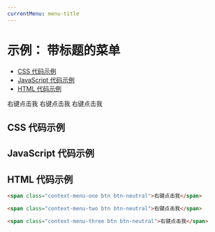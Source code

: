```yaml
---
currentMenu: menu-title  
---
```


# 示例： 带标题的菜单


<!-- START doctoc generated TOC please keep comment here to allow auto update -->
<!-- DON'T EDIT THIS SECTION, INSTEAD RE-RUN doctoc TO UPDATE -->


- [CSS 代码示例](#example-css)
- [JavaScript 代码示例](#example-code)
- [HTML 代码示例](#example-html)

<!-- END doctoc generated TOC please keep comment here to allow auto update -->


<span class="context-menu-one btn btn-neutral">右键点击我</span>
<span class="context-menu-two btn btn-neutral">右键点击我</span>
<span class="context-menu-three btn btn-neutral">右键点击我</span>



## CSS 代码示例

<style type="text/css" class="showcase">
    /* 菜单标题 */

​    .css-title:before {
        content: "由 CSS 生成的标题";
        display: block;
        position: absolute;
        top: 0;
        right: 0;
        left: 0;
        background: #DDD;
        padding: 2px;


        font-family: Verdana, Arial, Helvetica, sans-serif;
        font-size: 11px;
        font-weight: bold;
    }
    .css-title :first-child {
        margin-top: 20px;
    }

    /* 由 data attribute 生成标题 */
    .data-title:before {
        content: attr(data-menutitle);
        display: block;
        position: absolute;
        top: 0;
        right: 0;
        left: 0;
        background: #DDD;
        padding: 2px;

        font-family: Verdana, Arial, Helvetica, sans-serif;
        font-size: 11px;
        font-weight: bold;
    }
    .data-title :first-child {
        margin-top: 20px;
    }
</style>

## JavaScript 代码示例

<script type="text/javascript" class="showcase">
$(function(){
    // register regular menu
    $.contextMenu({
        selector: '.context-menu-one',
        callback: function(key, options) {
            var m = "你点击了： " + key;
            window.console && console.log(m) || alert(m);
        },
        items: {
            "edit": {name: "编辑", icon: "edit"},
            "cut": {name: "剪切", icon: "cut"},
            "copy": {name: "复制", icon: "copy"},
            "paste": {name: "粘贴", icon: "paste"},
            "delete": {name: "删除", icon: "delete"},
            "sep1": "---------",
            "quit": {name: "退出", icon: function($element, key, item){ return 'context-menu-icon context-menu-icon-quit'; }}
        }
    });

    // 由 CSS 生成菜单标题
    $.contextMenu({
        selector: '.context-menu-two',
        className: '由 CSS 生成的标题',
        callback: function(key, options) {
            var m = "你点击了： " + key;
            window.console && console.log(m) || alert(m);
        },
        items: {
            "edit": {name: "编辑", icon: "edit"},
            "cut": {name: "剪切", icon: "cut"},
            "copy": {name: "复制", icon: "copy"},
            "paste": {name: "粘贴", icon: "paste"},
            "delete": {name: "删除", icon: "delete"},
            "sep1": "---------",
            "quit": {name: "退出", icon: function($element, key, item){ return 'context-menu-icon context-menu-icon-quit'; }}
        }
    });

    // 由 data-attribute 生成菜单标题
    $.contextMenu({
        selector: '.context-menu-three',
        className: 'data-title',
        callback: function(key, options) {
            var m = "你点击了： " + key;
            window.console && console.log(m) || alert(m);
        },
        items: {
            "edit": {name: "编辑", icon: "edit"},
            "cut": {name: "剪切", icon: "cut"},
            "copy": {name: "复制", icon: "copy"},
            "paste": {name: "粘贴", icon: "paste"},
            "delete": {name: "删除", icon: "delete"},
            "sep1": "---------",
            "quit": {name: "退出", icon: function($element, key, item){ return 'context-menu-icon context-menu-icon-quit'; }}
        }
    });

    // 由 JS 生成标题
    $('.data-title').attr('data-menutitle', "由 JS 生成的标题");
});
</script>

## HTML 代码示例

```html
<span class="context-menu-one btn btn-neutral">右键点击我</span>

<span class="context-menu-two btn btn-neutral">右键点击我</span>

<span class="context-menu-three btn btn-neutral">右键点击我</span>
```
